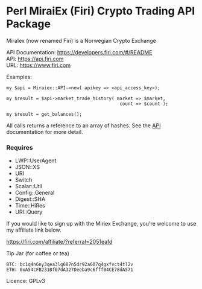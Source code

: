 # Perl MiraiEx (Firi) Crypto Trading API Package
 
MiraIex (now renamed Firi) is a Norwegian Crypto Exchange  

API Documentation: https://developers.firi.com/#/README  
API: https://api.firi.com   
URL: https://www.firi.com  


Examples:
```
my $api = Miraiex::API->new( apikey => <api_access_key>);
```
```
my $result = $api->market_trade_history( market => $market,
                                          count => $count );
                                            
my $result = get_balances();
```

All calls returns a reference to an array of hashes. See the [API](https://developers.miraiex.com/#/README) documentation for 
more detail.

### Requires

* LWP::UserAgent
* JSON::XS
* URI
* Switch
* Scalar::Util
* Config::General
* Digest::SHA
* Time::HiRes
* URI::Query


If you would like to sign up with the Miriex Exchange, you're welcome to use my
affiliate link below.  

https://firi.com/affiliate/?referral=2051eafd  

Tip Jar (for coffee or tea)
```
BTC: bc1q4n6ny3qea3lg687n5dr92a607q4gxfvct4tl2v
ETH: 0xA54cFB231Bf07dA327Deeba9c6fff04CE78dA571
```
Licence: GPLv3

